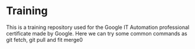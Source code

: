 # Training
This is a training repository used for the Google IT Automation professional certificate made by Google.
Here we can try some common commands as git fetch, git pull and fit merge0
